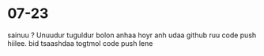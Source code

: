 # 07-23

sainuu  ? Unuudur tuguldur bolon anhaa hoyr anh udaa github ruu code push hiilee. bid tsaashdaa togtmol code push lene 
